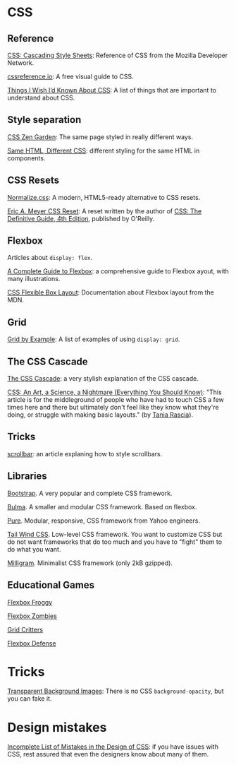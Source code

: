 # CSS

## Reference

[CSS: Cascading Style Sheets](https://developer.mozilla.org/en-US/docs/Web/CSS): Reference of CSS from the Mozilla Developer Network.

[cssreference.io](https://cssreference.io/): A free visual guide to CSS.

[Things I Wish I’d Known About CSS](https://cssfordesigners.com/articles/things-i-wish-id-known-about-css): A list of
things that are important to understand about CSS.


## Style separation

[CSS Zen Garden](http://www.csszengarden.com/): The same page styled in really different ways.

[Same HTML, Different CSS](https://ishadeed.com/article/same-html-different-css/): different styling for the same HTML in components.


## CSS Resets

[Normalize.css](https://necolas.github.io/normalize.css/): A modern, HTML5-ready alternative to CSS resets.

[Eric A. Meyer CSS Reset](https://meyerweb.com/eric/tools/css/reset/): A reset written by the author of [CSS: The Definitive Guide, 4th Edition](https://meyerweb.com/eric/books/css-tdg/), published by O'Reilly.


## Flexbox

Articles about ``display: flex``.

[A Complete Guide to Flexbox](https://css-tricks.com/snippets/css/a-guide-to-flexbox/): a comprehensive guide to Flexbox ayout, with many illustrations.

[CSS Flexible Box Layout](https://developer.mozilla.org/en-US/docs/Web/CSS/CSS_Flexible_Box_Layout): Documentation about Flexbox layout from the MDN.


## Grid

[Grid by Example](https://gridbyexample.com/examples/): A list of examples of using ``display: grid``.


## The CSS Cascade

[The CSS Cascade](https://wattenberger.com/blog/css-cascade): a very stylish explanation of the CSS cascade.

[CSS: An Art, a Science, a Nightmare (Everything You Should Know)](https://www.taniarascia.com/overview-of-css-concepts/): "This article is for the middleground of people who have had to touch CSS a few times here and there but ultimately don't feel like they know what they're doing, or struggle with making basic layouts." (by [Tania Rascia](https://www.taniarascia.com/)).


## Tricks

[scrollbar](https://css-tricks.com/almanac/properties/s/scrollbar/): an article explaning how to style scrollbars.


## Libraries

[Bootstrap](https://getbootstrap.com/). A very popular and complete CSS framework. 

[Bulma](https://bulma.io/). A smaller and modular CSS framework. Based on flexbox.

[Pure](https://purecss.io/). Modular, responsive, CSS framework from Yahoo engineers.

[Tail Wind CSS](https://tailwindcss.com/). Low-level CSS framework. You want to customize CSS but do not want frameworks that do too much and you have to "fight" them to do what you want.

[Milligram](https://milligram.io/). Minimalist CSS framework (only 2kB gzipped).


## Educational Games

[Flexbox Froggy](https://flexboxfroggy.com/)

[Flexbox Zombies](https://mastery.games/p/flexbox-zombies)

[Grid Critters](https://gridcritters.com/)

[Flexbox Defense](http://www.flexboxdefense.com/)


# Tricks

[Transparent Background Images](https://css-tricks.com/snippets/css/transparent-background-images/): There is no CSS ``background-opacity``, but you can fake it.


# Design mistakes

[Incomplete List of Mistakes in the Design of CSS](https://wiki.csswg.org/ideas/mistakes): if
you have issues with CSS, rest assured that even the designers know about many of them.